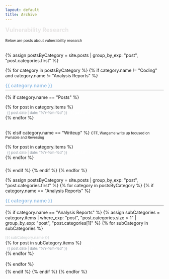 ```yaml
---
layout: default
title: Archive
---
```


<style>
  ul {
    margin-bottom: 0.5em !important;
    padding: 0 !important;
  }

  li {
    margin-top: 0.3 !important;
    margin-bottom: 0 !important;
  }

  hr {
    margin-bottom: 0.5em !important;  /* hr 간격 없애기 */
    margin-top: 0.3em !important;
    padding: 0 !important;
  }

  .category-header {
    margin-bottom: 0.7em !important; /* 카테고리 제목과 내용 간 간격 줄이기 */
  }

  .description {
    margin-top: 0em !important;
    margin-bottom: 0em !important; /* 설명과 내용 간 간격 줄이기 */
  }
</style>

<b><span style = " color: rgba(207, 203, 203, 0.48);font-size: 1.3em;margin-right: 1em;"> Vulnerability Research </span></b>
<br>
<br>
<small>Below are posts about vulnerability research</small>
<br>
<br>

{% assign postsByCategory = site.posts | group_by_exp: "post", "post.categories.first" %}

{% for category in postsByCategory %}
{% if category.name != "Coding" and category.name != "Analysis Reports" %}
  <p style="line-height: 2em;">
  <div><b><span style="color: rgb(156, 195, 231); font-size: 1.1em;margin-right: 1.2em; margin: 0em;"> {{ category.name }} </span></b></div> 
  <hr>

  {% if category.name == "Posts" %}
      <ul style="list-style: none; padding: 0; margin: 0;"> 
      {% for post in category.items %}
        <li style="margin-bottom: 0.3em;">
            <span style="color: #8b949e; font-size: 0.8em; margin-right: 0.8em;margin-left: 0.5em;">
              {{ post.date | date: "%Y-%m-%d" }}
            </span>
            <a href="{{ post.url }}" style="font-size: 0.8em; text-decoration: none; color: rgb(255, 255, 255);">
              {{ post.title }}
            </a>
        </li>
      {% endfor %}
        <div><br></div>
      </ul>
  
<!-- Writeup -->
  {% elsif category.name == "Writeup" %}
    <span style = "font-size: 0.8em; margin-left: 0em;">CTF, Wargame write up focused on Pwnable and Reversing</span>
      <ul style="list-style: none; padding: 0; margin: 0;"> 
      {% for post in category.items %}
        <li style="margin-bottom: 0.3em;">
            <span style="color: #8b949e; font-size: 0.8em; margin-right: 0.8em;margin-left: 0.5em;">
              {{ post.date | date: "%Y-%m-%d" }}
            </span>
            <a href="{{ post.url }}" style="font-size: 0.8em; text-decoration: none; color: rgb(255, 255, 255);">
              {{ post.title }}
            </a>
        </li>
      {% endfor %}
        <div><br></div>
      </ul>
{% endif %}
{% endif %}
{% endfor %}

{% assign postsByCategory = site.posts | group_by_exp: "post", "post.categories.first" %}
{% for category in postsByCategory %}
{% if category.name == "Analysis Reports" %}
  <p style="line-height: 2em;">
  <div><b><span style="color: rgb(156, 195, 231); font-size: 1.1em;margin-right: 1.2em; margin: 0em;"> {{ category.name }} </span></b></div> 
  <hr>

<!-- Analysis Reports -->
  {% if category.name == "Analysis Reports" %}
  {% assign subCategories = category.items | where_exp: "post", "post.categories.size > 1" | group_by_exp: "post", "post.categories[1]" %}
  {% for subCategory in subCategories %}
  <p style="line-height: 1.5;">
  <div><b><span style="color: rgb(213, 217, 219); font-size: 0.8em; margin-left: 0em;margin-bottom: 0.5em;margin-top: 0.5em;">[{{ subCategory.name }}]</span></b></div>

  <ul style="list-style: none; padding: 0; margin: 0.2;"> 
  {% for post in subCategory.items %}
  <li style="margin-bottom: 0.3em;">
  <span style="color: #8b949e; font-size: 0.8em; margin-right: 0.8em;margin-left: 0.5em;">
  {{ post.date | date: "%Y-%m-%d" }}
  </span>
  <a href="{{ post.url }}" style="font-size: 0.8em; text-decoration: none; color: rgb(255, 255, 255);">
  {{ post.title }}
  </a>
  </li>
  {% endfor %}
  <div><br></div>
  {% endfor %}
  </ul>
{% endif %}
{% endif %}
{% endfor %}
